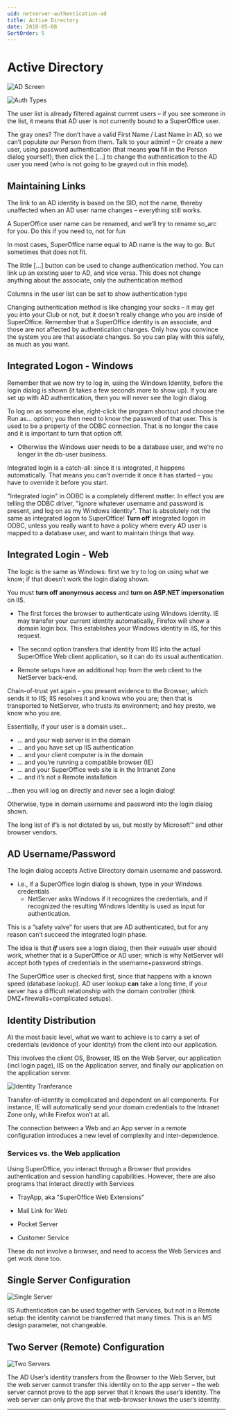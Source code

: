 ```yaml
---
uid: netserver-authentication-ad
title: Active Directory
date: 2018-05-08
SortOrder: 5
---
```

# Active Directory

![AD Screen](../../EW%202010%20Authentication_files/image002.jpg)

![Auth Types](../../EW%202010%20Authentication_files/image003.jpg)

The user list is already filtered against current users – if you see someone in the list, it means that AD user is not currently bound to a SuperOffice user.

The gray ones? The don’t have a valid First Name / Last Name in AD, so we can’t populate our Person from them. Talk to your admin! – Or create a new user, using password authentication (that means **you** fill in the Person dialog yourself); then click the \[...\] to change the authentication to the AD user you need (who is not going to be grayed out in this mode).

## Maintaining Links

The link to an AD identity is based on the SID, not the name, thereby unaffected when an AD user name changes – everything still works.

A SuperOffice user name can be renamed, and we’ll try to rename so_arc for you. Do this if you need to, not for fun

In most cases, SuperOffice name equal to AD name is the way to go. But sometimes that does not fit.

The little [...] button can be used to change authentication method. You can link up an existing user to AD, and vice versa. This does not change anything about the associate, only the authentication method

Columns in the user list can be set to show authentication type

Changing authentication method is like changing your socks – it may get you into your Club or not, but it doesn’t really change who you are inside of SuperOffice. Remember that a SuperOffice identity is an associate, and those are not affected by authentication changes. Only how you convince the system you are that associate changes. So you can play with this safely, as much as you want.

## Integrated Logon - Windows

Remember that we now try to log in, using the Windows Identity, before the login dialog is shown (it takes a few seconds more to show up). If you are set up with AD authentication, then you will never see the login dialog.

To log on as someone else, right-click the program shortcut and choose the Run as... option; you then need to know the password of that user. This is used to be a property of the ODBC connection. That is no longer the case and it is important to turn that option off.

* Otherwise the Windows user needs to be a database user, and we’re no longer in the db-user business.

Integrated login is a catch-all: since it is integrated, it happens automatically. That means you can’t override it once it has started – you have to override it before you start.

"Integrated login" in ODBC is a completely different matter. In effect you are telling the ODBC driver, "ignore whatever username and password is present, and log on as my Windows Identity". That is absolutely not the same as integrated logon to SuperOffice!  **Turn off** integrated logon in ODBC, unless you really want to have a policy where every AD user is mapped to a database user, and want to maintain things that way.

## Integrated Login - Web

The logic is the same as Windows: first we try to log on using what we know; if that doesn’t work the login dialog shown.

You must **turn off anonymous access** and **turn on ASP.NET impersonation** on IIS.

* The first forces the browser to authenticate using Windows identity. IE may transfer your current identity automatically, Firefox will show a domain login box. This establishes your Windows identity in IIS, for this request.

* The second option transfers that identity from IIS into the actual SuperOffice Web client application, so it can do its usual authentication.

* Remote setups have an additional hop from the web client to the NetServer back-end.

Chain-of-trust yet again – you present evidence to the Browser, which sends it to IIS; IIS resolves it and knows who you are; then that is transported to NetServer, who trusts its environment; and hey presto, we know who you are.

Essentially, if your user is a domain user...

* ... and your web server is in the domain
* ... and you have set up IIS authentication
* ... and your client computer is in the domain
* ... and you’re running a compatible browser (IE)
* ... and your SuperOffice web site is in the Intranet Zone
* ... and it’s not a Remote installation

...then you will log on directly and never see a login dialog!

Otherwise, type in domain username and password into the login dialog shown.

The long list of if’s is not dictated by us, but mostly by Microsoft&trade; and other browser vendors.

## AD Username\/Password

The login dialog accepts Active Directory domain username and password.

* i.e., if a SuperOffice login dialog is shown, type in your Windows credentials
  * NetServer asks Windows if it recognizes the credentials, and if recognized the resulting Windows Identity is used as input for authentication.

This is a ”safety valve” for users that are AD authenticated, but for any reason can’t succeed the integrated login phase.

The idea is that _**if**_ users see a login dialog, then their «usual» user should work, whether that is a SuperOffice or AD user; which is why NetServer will accept both types of credentials in the username+password strings. 

The SuperOffice user is checked first, since that happens with a known speed (database lookup). AD user lookup **can** take a long time, if your server has a difficult relationship with the domain controller (think DMZ+firewalls+complicated setups).

## Identity Distribution

At the most basic level, what we want to achieve is to carry a set of credentials (evidence of your identity) from the client into our application.

This involves the client OS, Browser, IIS on the Web Server, our application (incl login page), IIS on the Application server, and finally our application on the application server.

![Identity Tranferance](../../EW%202010%20Authentication_files/image004.gif)

Transfer-of-identity is complicated and dependent on all components. For instance, IE will automatically send your domain credentials to the Intranet Zone only, while Firefox won’t at all.

The connection between a Web and an App server in a remote configuration introduces a new level of complexity and inter-dependence.

### Services vs. the Web application

Using SuperOffice, you interact through a Browser that provides authentication and session handling capabilities. However, there are also programs that interact directly with Services

* TrayApp, aka "SuperOffice Web Extensions"

* Mail Link for Web

* Pocket Server

* Customer Service

These do not involve a browser, and need to access the Web Services and get work done too.

## Single Server Configuration

![Single Server](../../EW%202010%20Authentication_files/image005.gif)

IIS Authentication can be used together with Services, but not in a Remote setup: the identity cannot be transferred that many times.  This is an MS design parameter, not changeable.

## Two Server (Remote) Configuration 

![Two Servers](../../EW%202010%20Authentication_files/image006.gif)

The AD User’s identity transfers from the Browser to the Web Server, but the web server cannot transfer this identity on to the app server – the web server cannot prove to the app server that it knows the user’s identity. The web server can only prove the that web-browser knows the user’s identity.

---
